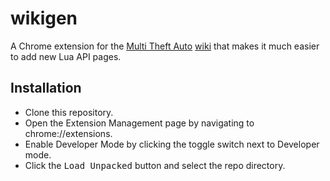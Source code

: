 # wikigen

A Chrome extension for the [Multi Theft Auto] [wiki] that makes it much easier to add new Lua API pages.

[Multi Theft Auto]: https://multitheftauto.com
[wiki]: https://wiki.multitheftauto.com

## Installation

- Clone this repository.
- Open the Extension Management page by navigating to chrome://extensions.
- Enable Developer Mode by clicking the toggle switch next to Developer mode.
- Click the <kbd>Load Unpacked</kbd> button and select the repo directory.
